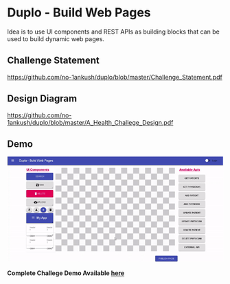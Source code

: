 # Duplo - Build Web Pages

Idea is to use UI components and REST APIs as building blocks that can be used to build dynamic web pages.

## Challenge Statement ##
https://github.com/no-1ankush/duplo/blob/master/Challenge_Statement.pdf

## Design Diagram ##
https://github.com/no-1ankush/duplo/blob/master/A_Health_Challege_Design.pdf

## Demo ##

![picture alt](https://github.com/no-1ankush/duplo/blob/master/Duplo_Build_Web_Apps_Demo.gif "Duplo - Build Web Apps")

**Complete Challege Demo Available [here](https://www.dropbox.com/s/nspm2ky1xij9mnr/AHealth_Coding_Challenge_Demo.mp4)** 
